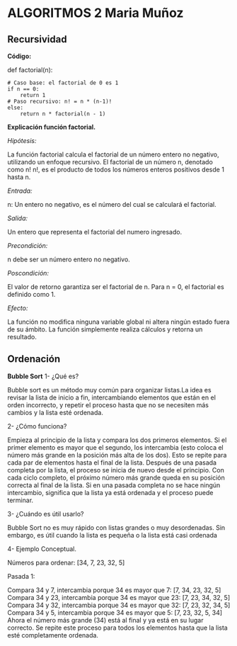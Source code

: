 # ALGORITMOS 2 Maria Muñoz
## Recursividad
**Código:**

def factorial(n):
    
    # Caso base: el factorial de 0 es 1
    if n == 0:
        return 1
    # Paso recursivo: n! = n * (n-1)!
    else:
        return n * factorial(n - 1)

**Explicación función factorial.**

*Hipótesis:*

La función factorial calcula el factorial de un número entero no negativo, utilizando un enfoque recursivo. El factorial de un número n, denotado como n!
n!, es el producto de todos los números enteros positivos desde 1 hasta n.

*Entrada:*

n: Un entero no negativo, es el número del cual se calculará el factorial.

*Salida:*

Un entero que representa el factorial del numero ingresado.

*Precondición:*

n debe ser un número entero no negativo.

*Poscondición:*

El valor de retorno garantiza ser el factorial de n. Para n = 0, el factorial es definido como 1.

*Efecto:*

La función no modifica ninguna variable global ni altera ningún estado fuera de su ámbito. La función simplemente realiza cálculos y retorna un resultado.

## Ordenación

**Bubble Sort**
1- ¿Qué es?

Bubble sort es un método muy común para organizar listas.La idea es revisar la lista de inicio a fin, intercambiando elementos que están en el orden incorrecto, y repetir el proceso hasta que no se necesiten más cambios y la lista esté ordenada.

2- ¿Cómo funciona?

Empieza al principio de la lista y compara los dos primeros elementos. Si el primer elemento es mayor que el segundo, los intercambia (esto coloca el número más grande en la posición más alta de los dos). Esto se repite para cada par de elementos hasta el final de la lista.
Después de una pasada completa por la lista, el proceso se inicia de nuevo desde el principio. Con cada ciclo completo, el próximo número más grande queda en su posición correcta al final de la lista.
Si en una pasada completa no se hace ningún intercambio, significa que la lista ya está ordenada y el proceso puede terminar.

3- ¿Cuándo es útil usarlo?

Bubble Sort no es muy rápido con listas grandes o muy desordenadas. Sin embargo, es útil cuando la lista es pequeña o la lista está casi ordenada

4- Ejemplo Conceptual.

Números para ordenar: [34, 7, 23, 32, 5]

Pasada 1:

Compara 34 y 7, intercambia porque 34 es mayor que 7: [7, 34, 23, 32, 5]
Compara 34 y 23, intercambia porque 34 es mayor que 23: [7, 23, 34, 32, 5]
Compara 34 y 32, intercambia porque 34 es mayor que 32: [7, 23, 32, 34, 5]
Compara 34 y 5, intercambia porque 34 es mayor que 5: [7, 23, 32, 5, 34]
Ahora el número más grande (34) está al final y ya está en su lugar correcto. Se repite este proceso para todos los elementos hasta que la lista esté completamente ordenada.







